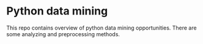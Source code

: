 # Python data mining

This repo contains overview of python data mining opportunities. There are some analyzing and preprocessing methods.
